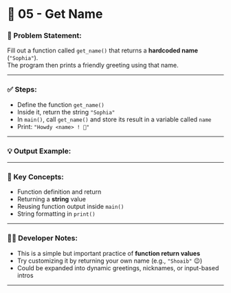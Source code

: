 # 📛 05 - Get Name

### 📌 Problem Statement:
Fill out a function called `get_name()` that returns a **hardcoded name** (`"Sophia"`).  
The program then prints a friendly greeting using that name.

---

### ✅ Steps:
- Define the function `get_name()`  
- Inside it, return the string `"Sophia"`  
- In `main()`, call `get_name()` and store its result in a variable called `name`  
- Print: `"Howdy <name> ! 🤠"`

---

### 💡 Output Example:


---

### 🧠 Key Concepts:
- Function definition and return  
- Returning a **string** value  
- Reusing function output inside `main()`  
- String formatting in `print()`

---

### 👨‍💻 Developer Notes:
- This is a simple but important practice of **function return values**  
- Try customizing it by returning your own name (e.g., `"Shoaib"` 😉)  
- Could be expanded into dynamic greetings, nicknames, or input-based intros

---
